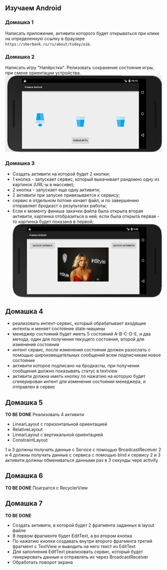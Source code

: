 ## Изучаем Android

### Домашка 1
Написать приложение, активити которого будет открываться при клике на определенную ссылку в браузере ```https://sberbank.ru/ru/about/today/oib```.

### Домашка 2
Написать игру "Напёрстки". Релизовать сохранение состояние игры, при смене ориентации устройства.
![homework2](https://raw.githubusercontent.com/Kerb/learn-android/master/misc/homework2.jpg)

### Домашка 3
- Создать активити на которой будет 2 кнопки;
- 1 кнопка - запускает сервис, который выкачивает рандомно одну из картинок (URL-ы в массиве);
- 2 кнопка - запускает еще одну активити;
- 2 активити при запуске привязывается к сервису;
- сервис в отдельном потоке качает файл, и по завершению отправляет бродкаст о результатах работы;
- Если к моменту финиша закачки файла была открыта вторая активити, картинка отобразиться в ней; если была открыта первая - то картинка будет показана в первой;
![homework3](https://raw.githubusercontent.com/Kerb/learn-android/master/misc/homework3.jpg)


## Домашка 4
- реализовать интент-сервис, который обрабатывает входящие интенты и меняет состояние state-машины
- менеджер состояний будет иметь 5 состояний A-B-C-D-E, и два метода, один для получения текущего состояния, второй для изменения состояния
- интент сервис, после изменения состояния должен разослать с помощью широковещательных сообщений всем подписчикам новое состояние
- активити которое подписано на бродкасты, при получении сообщения должно показывать статус в textview
- активити должна иметь кнопку по нажатию на которую будет сгенерирован интент для изменения состояния менеджера, и отправлен в сервис

## Домашка 5
**TO BE DONE**
Реализовать 4 активити
- LinearLayout с горизонтальной ориентацией
- RelativeLayout
- LinearLayout с вертикальной ориентацией
- ConstraintLayout

1 и 3 должны получить данные с Service с помощью BroadcastReceiver
2 и 4 должны получать данные с сервиса с помощью bind к сервису
2 и 3 активити должны обмениваться данными раз в 3 секунды чере activity

## Домашка 6
**TO BE DONE**
Поигратся с RecyclerView

## Домашка 7
**TO BE DONE**
- Создать активити, в которой будет 2 фрагмента заданных в layout файле
- В первом фрагменте будет EditText, а во втором кнопка
- По нажатию кнопки создавать внутри второго фрагмента третий фрагмент с TextView и выводить на него текст из EditText
- Для заполнения EditText реализовать сервис, который будет генерировать данные и отправлять их через BroadcastReceiver
- Обработать поворот экрана
